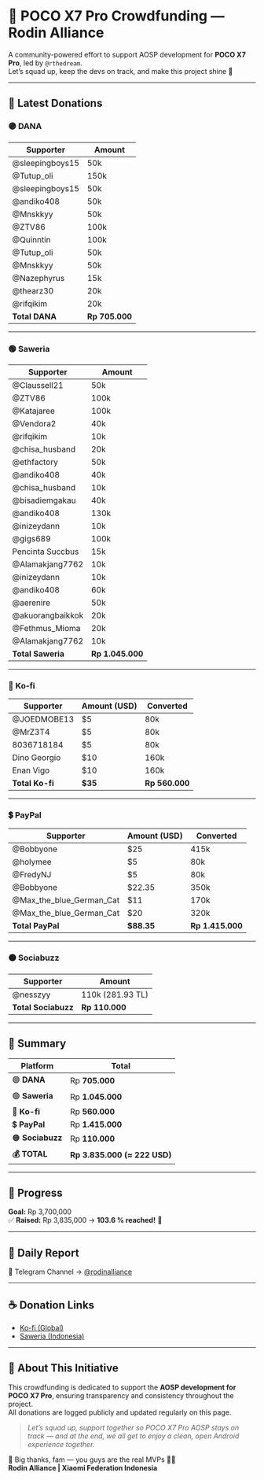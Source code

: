 # 💎 POCO X7 Pro Crowdfunding — Rodin Alliance

A community-powered effort to support AOSP development for **POCO X7 Pro**, led by `@rthedream`.  
Let’s squad up, keep the devs on track, and make this project shine 🚀

---

 ## 💜 Latest Donations

### 🟣 DANA
| Supporter | Amount |
|------------|---------|
| @sleepingboys15 | 50k |
| @Tutup_oli | 150k |
| @sleepingboys15 | 50k |
| @andiko408 | 50k |
| @Mnskkyy | 50k |
| @ZTV86 | 100k |
| @Quinntin | 100k |
| @Tutup_oli | 50k |
| @Mnskkyy | 50k |
| @Nazephyrus | 15k |
| @thearz30 | 20k |
| @rifqikim | 20k |
| **Total DANA** | **Rp 705.000** |

---

### 🟢 Saweria
| Supporter | Amount |
|------------|---------|
| @Claussell21 | 50k |
| @ZTV86 | 100k |
| @Katajaree | 100k |
| @Vendora2 | 40k |
| @rifqikim | 10k |
| @chisa_husband | 20k |
| @ethfactory | 50k |
| @andiko408 | 40k |
| @chisa_husband | 10k |
| @bisadiemgakau | 40k |
| @andiko408 | 130k |
| @inizeydann | 10k |
| @gigs689 | 100k |
| Pencinta Succbus | 15k |
| @Alamakjang7762 | 10k |
| @inizeydann | 10k |
| @andiko408 | 60k |
| @aerenire | 50k |
| @akuorangbaikkok | 20k |
| @Fethmus_Mioma | 20k |
| @Alamakjang7762 | 10k |
| **Total Saweria** | **Rp 1.045.000** |

---

### 🔵 Ko-fi
| Supporter | Amount (USD) | Converted |
|------------|---------------|-----------|
| @JOEDMOBE13 | $5 | 80k |
| @MrZ3T4 | $5 | 80k |
| 8036718184 | $5 | 80k |
| Dino Georgio | $10 | 160k |
| Enan Vigo | $10 | 160k |
| **Total Ko-fi** | **$35** | **Rp 560.000** |

---

### 💲 PayPal
| Supporter | Amount (USD) | Converted |
|------------|---------------|-----------|
| @Bobbyone | $25 | 415k |
| @holymee | $5 | 80k |
| @FredyNJ | $5 | 80k |
| @Bobbyone | $22.35 | 350k |
| @Max_the_blue_German_Cat | $11 | 170k |
| @Max_the_blue_German_Cat | $20 | 320k |
| **Total PayPal** | **$88.35** | **Rp 1.415.000** |

---

### 🟠 Sociabuzz
| Supporter | Amount |
|------------|---------|
| @nesszyy | 110k (281.93 TL) |
| **Total Sociabuzz** | **Rp 110.000** |

---

## 🧩 Summary
| Platform | Total |
|-----------|--------|
| 🟣 **DANA** | Rp **705.000** |
| 🟢 **Saweria** | Rp **1.045.000** |
| 🔵 **Ko-fi** | Rp **560.000** |
| 💲 **PayPal** | Rp **1.415.000** |
| 🟠 **Sociabuzz** | Rp **110.000** |
| **💰 TOTAL** | **Rp 3.835.000 (≈ 222 USD)** |

---

## 🎯 Progress
**Goal:** Rp 3,700,000  
✅ **Raised:** Rp 3,835,000 → **103.6 % reached!** 🎉

---

## 📡 Daily Report

📢 Telegram Channel → [@rodinalliance](https://t.me/rodinalliance)

---

## ☕ Donation Links

- [Ko-fi (Global)](http://ko-fi.com/xyzuniverse)  
- [Saweria (Indonesia)](http://saweria.co/xyzuniverse)

---

## 🧩 About This Initiative

This crowdfunding is dedicated to support the **AOSP development for POCO X7 Pro**, ensuring transparency and consistency throughout the project.  
All donations are logged publicly and updated regularly on this page.

> _Let’s squad up, support together so POCO X7 Pro AOSP stays on track — and at the end, we all get to enjoy a clean, open Android experience together._

🙏 Big thanks, fam — you guys are the real MVPs 💯🔥  
**Rodin Alliance | Xiaomi Federation Indonesia**
